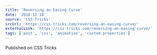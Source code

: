```yaml
---
title: 'Reversing an Easing Curve'
date: '2018-12-18'
source: 'CSS-Tricks'
srcUrl: 'https://css-tricks.com/reversing-an-easing-curve/'
externalLink: 'https://css-tricks.com/reversing-an-easing-curve/'
tags: ['post', 'css', 'animation', 'custom properties']
---
```


Published on CSS Tricks
